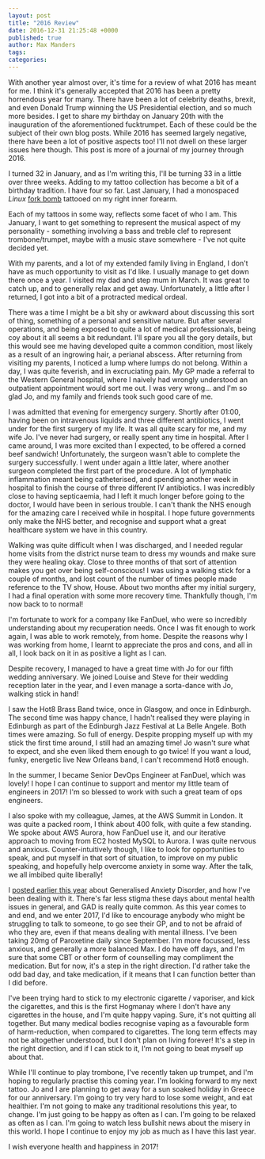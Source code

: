 ```yaml
---
layout: post
title: "2016 Review"
date: 2016-12-31 21:25:48 +0000
published: true
author: Max Manders
tags:
categories:
---
```

With another year almost over, it's time for a review of what 2016 has meant for me. I think it's generally accepted that 2016 has been a pretty horrendous year for many. There have been a lot of celebrity deaths, brexit, and even Donald Trump winning the US Presidential election, and so much more besides. I get to share my birthday on January 20th with the inauguration of the aforementioned fucktrumpet. Each of these could be the subject of their own blog posts. While 2016 has seemed largely negative, there have been a lot of positive aspects too! I'll not dwell on these larger issues here though. This post is more of a journal of my journey through 2016.

I turned 32 in January, and as I'm writing this, I'll be turning 33 in a little over three weeks. Adding to my tattoo collection has become a bit of a birthday tradition. I have four so far. Last January, I had a monospaced *Linux* [fork bomb](https://en.m.wikipedia.org/wiki/Fork_bomb "fork bomb") tattooed on my right inner forearm.

Each of my tattoos in some way, reflects some facet of who I am. This January, I want to get something to represent the musical aspect of my personality - something involving a bass and treble clef to represent trombone/trumpet, maybe with a music stave somewhere - I've not quite decided yet.

With my parents, and a lot of my extended family living in England, I don't have as much opportunity to visit as I'd like. I usually manage to get down there once a year. I visited my dad and step mum in March. It was great to catch up, and to generally relax and get away. Unfortunately, a little after I returned, I got into a bit of a protracted medical ordeal.

There was a time I might be a bit shy or awkward about discussing this sort of thing, something of a personal and sensitive nature. But after several operations, and being exposed to quite a lot of medical professionals, being coy about it all seems a bit redundant. I'll spare you all the gory details, but this would see me having developed quite a common condition, most likely as a result of an ingrowing hair, a perianal abscess. After returning from visiting my parents, I noticed a lump where lumps do not belong. Within a day, I was quite feverish, and in excruciating pain. My GP made a referral to the Western General hospital, where I naively had wrongly understood an outpatient appointment would sort me out. I was very wrong... and I'm so glad Jo, and my family and friends took such good care of me.

I was admitted that evening for emergency surgery. Shortly after 01:00, having been on intravenous liquids and three different antibiotics, I went under for the first surgery of my life. It was all quite scary for me, and my wife Jo. I've never had surgery, or really spent any time in hospital. After I came around, I was more excited than I expected, to be offered a corned beef sandwich! Unfortunately, the surgeon wasn't able to complete the surgery successfully. I went under again a little later, where another surgeon completed the first part of the procedure. A lot of lymphatic inflammation meant being catheterised, and spending another week in hospital to finish the course of three different IV antibiotics. I was incredibly close to having septicaemia, had I left it much longer before going to the doctor, I would have been in serious trouble. I can't thank the NHS enough for the amazing care I received while in hospital. I hope future governments only make the NHS better, and recognise and support what a great healthcare system we have in this country.

Walking was quite difficult when I was discharged, and I needed regular home visits from the district nurse team to dress my wounds and make sure they were healing okay. Close to three months of that sort of attention makes you get over being self-conscious! I was using a walking stick for a couple of months, and lost count of the number of times people made reference to the TV show, House. About two months after my initial surgery, I had a final operation with some more recovery time. Thankfully though, I'm now back to to normal!

I'm fortunate to work for a company like FanDuel, who were so incredibly understanding about my recuperation needs. Once I was fit enough to work again, I was able to work remotely, from home. Despite the reasons why I was working from home, I learnt to appreciate the pros and cons, and all in all, I look back on it in as positive a light as I can.

Despite recovery, I managed to have a great time with Jo for our fifth wedding anniversary. We joined Louise and Steve for their wedding reception later in the year, and I even manage a sorta-dance with Jo, walking stick in hand!

I saw the Hot8 Brass Band twice, once in Glasgow, and once in Edinburgh. The second time was happy chance, I hadn't realised they were playing in Edinburgh as part of the Edinburgh Jazz Festival at La Belle Angele. Both times were amazing. So full of energy. Despite propping myself up with my stick the first time around, I still had an amazing time! Jo wasn't sure what to expect, and she even liked them enough to go twice! If you want a loud, funky, energetic live New Orleans band, I can't recommend Hot8 enough.


In the summer, I became Senior DevOps Engineer at FanDuel, which was lovely! I hope I can continue to support and mentor my little team of engineers in 2017! I'm so blessed to work with such a great team of ops engineers.

I also spoke with my colleague, James, at the AWS Summit in London. It was quite a packed room, I think about 400 folk, with quite a few standing. We spoke about AWS Aurora, how FanDuel use it, and our iterative approach to moving from EC2 hosted MySQL to Aurora. I was quite nervous and anxious. Counter-intuitively though, I like to look for opportunities to speak, and put myself in that sort of situation, to improve on my public speaking, and hopefully help overcome anxiety in some way. After the talk, we all imbibed quite liberally!

I [posted earlier this year](https://www.maxmanders.co.uk/2016/09/05/-on-being-generally-anxious.html) about Generalised Anxiety Disorder, and how I've been dealing with it. There's far less stigma these days about mental health issues in general, and GAD is really quite common. As this year comes to and end, and we enter 2017, I'd like to encourage anybody who might be struggling to talk to someone, to go see their GP, and to not be afraid of who they are, even if that means dealing with mental illness. I've been taking 20mg of Paroxetine daily since September. I'm more focussed, less anxious, and generally a more balanced Max. I do have off days, and I'm sure that some CBT or other form of counselling may compliment the medication. But for now, it's a step in the right direction. I'd rather take the odd bad day, and take medication, if it means that I can function better than I did before.

I've been trying hard to stick to my electronic cigarette / vaporiser, and kick the cigarettes, and this is the first Hogmanay where I don't have any cigarettes in the house, and I'm quite happy vaping. Sure, it's not quitting all together. But many medical bodies recognise vaping as a favourable form of harm-reduction, when compared to cigarettes. The long term effects may not be altogether understood, but I don't plan on living forever! It's a step in the right direction, and if I can stick to it, I'm not going to beat myself up about that.

While I'll continue to play trombone, I've recently taken up trumpet, and I'm hoping to regularly practise this coming year. I'm looking forward to my next tattoo. Jo and I are planning to get away for a sun soaked holiday in Greece for our anniversary. I'm going to try very hard to lose some weight, and eat healthier. I'm not going to make any traditional resolutions this year, to change. I'm just going to be happy as often as I can. I'm going to be relaxed as often as I can. I'm going to watch less bullshit news about the misery in this world. I hope I continue to enjoy my job as much as I have this last year.

I wish everyone health and happiness in 2017!
